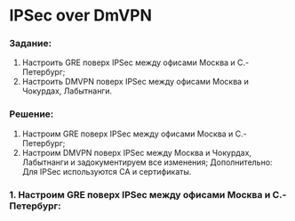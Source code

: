 # IPSec over DmVPN

### Задание: 

1. Настроить GRE поверх IPSec между офисами Москва и С.-Петербург;
2. Настроить DMVPN поверх IPSec между офисами Москва и Чокурдах, Лабытнанги.

### Решение:

1. Настроим GRE поверх IPSec между офисами Москва и С.-Петербург;
2. Настроим DMVPN поверх IPSec между Москва и Чокурдах, Лабытнанги и задокументируем все изменения;
Дополнительно: Для IPSec используются CA и сертификаты.

### 1. Настроим GRE поверх IPSec между офисами Москва и С.-Петербург:

